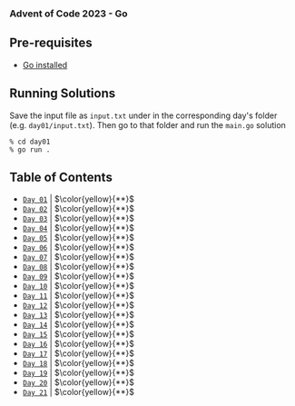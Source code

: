 ### Advent of Code 2023 - Go

## Pre-requisites
 - [Go installed](https://go.dev/)

## Running Solutions

Save the input file as `input.txt` under in the corresponding day's folder (e.g. `day01/input.txt`).
Then go to that folder and run the `main.go` solution

    % cd day01
    % go run .

## Table of Contents

- [`Day 01`](day01/main.go) | $\color{yellow}{**}$
- [`Day 02`](day02/main.go) | $\color{yellow}{**}$
- [`Day 03`](day03/main.go) | $\color{yellow}{**}$
- [`Day 04`](day04/main.go) | $\color{yellow}{**}$
- [`Day 05`](day05/main.go) | $\color{yellow}{**}$
- [`Day 06`](day06/main.go) | $\color{yellow}{**}$
- [`Day 07`](day07/main.go) | $\color{yellow}{**}$
- [`Day 08`](day08/main.go) | $\color{yellow}{**}$
- [`Day 09`](day09/main.go) | $\color{yellow}{**}$
- [`Day 10`](day10/main.go) | $\color{yellow}{**}$
- [`Day 11`](day11/main.go) | $\color{yellow}{**}$
- [`Day 12`](day12/main.go) | $\color{yellow}{**}$
- [`Day 13`](day13/main.go) | $\color{yellow}{**}$
- [`Day 14`](day14/main.go) | $\color{yellow}{**}$
- [`Day 15`](day15/main.go) | $\color{yellow}{**}$
- [`Day 16`](day16/main.go) | $\color{yellow}{**}$
- [`Day 17`](day17/main.go) | $\color{yellow}{**}$
- [`Day 18`](day18/main.go) | $\color{yellow}{**}$
- [`Day 19`](day19/main.go) | $\color{yellow}{**}$
- [`Day 20`](day20/main.go) | $\color{yellow}{**}$
- [`Day 21`](day21/main.go) | $\color{yellow}{**}$
